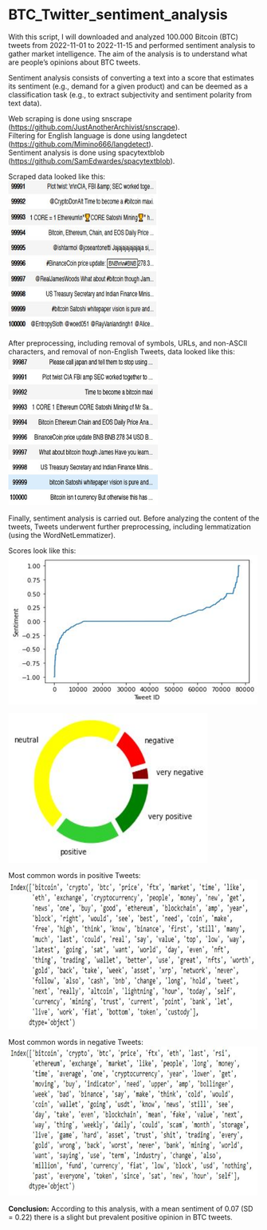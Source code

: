 # BTC_Twitter_sentiment_analysis

With this script, I will downloaded and analyzed 100.000 Bitcoin (BTC) tweets from 2022-11-01 to 2022-11-15 and performed sentiment analysis to gather market intelligence. The aim of the analysis is to understand what are people’s opinions about BTC tweets.

Sentiment analysis consists of converting a text into a score that estimates its sentiment (e.g., demand for a given product) and can be deemed as a classification task (e.g., to extract subjectivity and sentiment polarity from text data).

Web scraping is done using snscrape (https://github.com/JustAnotherArchivist/snscrape). \
Filtering for English language is done using langdetect (https://github.com/Mimino666/langdetect). \
Sentiment analysis is done using spacytextblob (https://github.com/SamEdwardes/spacytextblob).

Scraped data looked like this: \
<img src="https://github.com/THouwe/NLP_sentimentAnalysis_BTC_Python/blob/main/noPreproc.JPG" width="300" height="300">

After preprocessing, including removal of symbols, URLs, and non-ASCII characters, and removal of non-English Tweets, data looked like this: \
<img src="https://github.com/THouwe/NLP_sentimentAnalysis_BTC_Python/blob/main/preproc2.JPG" width="300" height="300">


Finally, sentiment analysis is carried out.
Before analyzing the content of the tweets, Tweets underwent further preprocessing, including lemmatization (using the WordNetLemmatizer).

Scores look like this: \
<img src="https://github.com/THouwe/NLP_sentimentAnalysis_BTC_Python/blob/main/sentiment2.JPG" width="500" height="300">

<img src="https://github.com/THouwe/NLP_sentimentAnalysis_BTC_Python/blob/main/sentiment3.JPG" width="400" height="300">

Most common words in positive Tweets: \
<img src="https://github.com/THouwe/NLP_sentimentAnalysis_BTC_Python/blob/main/positiveWords.JPG" width="500" height="300">

Most common words in negative Tweets: \
<img src="https://github.com/THouwe/NLP_sentimentAnalysis_BTC_Python/blob/main/negativeWords.JPG" width="500" height="300">

**Conclusion:** According to this analysis, with a mean sentiment of 0.07 (SD = 0.22) there is a slight but prevalent positive opinion in BTC tweets.
